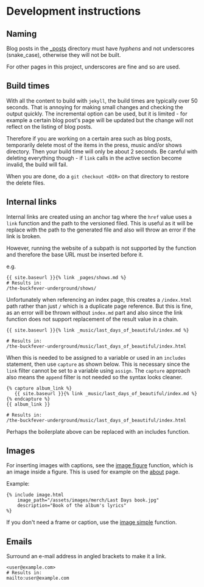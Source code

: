 # Development instructions

## Naming

Blog posts in the [_posts](/_posts) directory must have _hyphens_ and not underscores (snake_case), otherwise they will not be built.

For other pages in this project, underscores are fine and so are used.

## Build times

With all the content to build with `jekyll`, the build times are typically over 50 seconds. That is annoying for making small changes and checking the output quickly. The incremental option can be used, but it is limited - for example a certain blog post's page will be updated but the change will not reflect on the listing of blog posts.

Therefore if you are working on a certain area such as blog posts, temporarily delete most of the items in the press, music and/or shows directory. Then your build time will only be about 2 seconds. Be careful with deleting everything though - if `link` calls in the active section become invalid, the build will fail.

When you are done, do a `git checkout <DIR>` on that directory to restore the delete files.

## Internal links

Internal links are created using an anchor tag where the `href` value uses a `link` function and the path to the versioned filed. This is useful as it will be replace with the path to the generated file and also will throw an error if the link is broken.

However, running the website of a subpath is not supported by the function and therefore the base URL must be inserted before it.

e.g.

```
{{ site.baseurl }}{% link _pages/shows.md %}
# Results in:
/the-buckfever-underground/shows/
```

Unfortunately when referencing an index page, this creates a `/index.html` path rather than just `/` which is a duplicate page reference. But this is fine, as an error will be thrown without `index.md` part and also since the link function does not support replacement of the result value in a chain.

```
{{ site.baseurl }}{% link _music/last_days_of_beautiful/index.md %}

# Results in:
/the-buckfever-underground/music/last_days_of_beautiful/index.html
```

When this is needed to be assigned to a variable or used in an `includes` statement, then use `capture` as shown below. This is necessary since the `link` filter cannot be set to a variable using `assign`. The `capture` approach also means the `append` filter is not needed so the syntax looks cleaner.

```
{% capture album_link %}
   {{ site.baseurl }}{% link _music/last_days_of_beautiful/index.md %}
{% endcapture %}
{{ album_link }}

# Results in:
/the-buckfever-underground/music/last_days_of_beautiful/index.html
```

Perhaps the boilerplate above can be replaced with an includes function.

## Images

For inserting images with captions, see the [image figure](/_includes/image.html) function, which is an image inside a figure. This is used for example on the [about](/_pages/about.md) page.

Example:

```
{% include image.html
    image_path="/assets/images/merch/Last Days book.jpg"
    description="Book of the album's lyrics"
%}
```

If you don't need a frame or caption, use the [image simple](/_includes/image_simple.html) function.

## Emails

Surround an e-mail address in angled brackets to make it a link.

```
<user@example.com>
# Results in:
mailto:user@example.com
```
